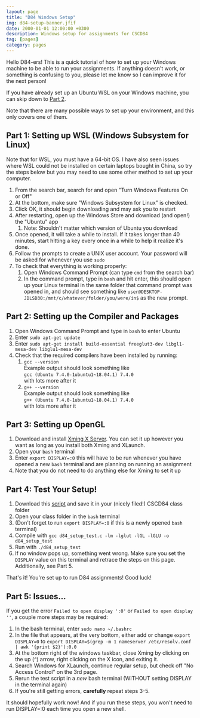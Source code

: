 ```yaml
---
layout: page
title: "D84 Windows Setup"
img: d84-setup-banner.jfif
date: 2000-01-01 12:00:00 +0300
description: Windows setup for assignments for CSCD84
tag: [pages]
category: pages
---
```


Hello D84-ers! This is a quick tutorial of how to set up your Windows machine to be able to run your assignments. If anything doesn't work, or something is confusing to you, please let me know so I can improve it for the next person!

If you have already set up an Ubuntu WSL on your Windows machine, you can skip down to [Part 2](#part-2-setting-up-the-compiler-and-packages). 

Note that there are many possible ways to set up your environment, and this only covers one of them.

## Part 1: Setting up WSL (Windows Subsystem for Linux)

Note that for WSL, you must have a 64-bit OS. I have also seen issues where WSL could not be installed on certain laptops bought in China, so try the steps below but you may need to use some other method to set up your computer.
1. From the search bar, search for and open "Turn Windows Features On or Off"
2. At the bottom, make sure "Windows Subsystem for Linux" is checked.
3. Click OK, it should begin downloading and may ask you to restart
4. After restarting, open up the Windows Store and download (and open!) the "Ubuntu" app
   1. Note: Shouldn't matter which version of Ubuntu you download
5. Once opened, it will take a while to install. If it takes longer than 40 minutes, start hitting a key every once in a while to help it realize it's done.
6. Follow the prompts to create a UNIX user account. Your password will be asked for whenever you use `sudo`
7. To check that everything is working properly:
   1. Open Windows Command Prompt (can type `cmd` from the search bar)
   2. In the command prompt, type in `bash` and hit enter, this should open up your Linux terminal in the same folder that command prompt was opened in, and should see something like `user@DESKTOP-JDLSD30:/mnt/c/whatever/folder/you/were/in$` as the new prompt.

## Part 2: Setting up the Compiler and Packages
1. Open Windows Command Prompt and type in `bash` to enter Ubuntu
2. Enter `sudo apt-get update`
3. Enter `sudo apt-get install build-essential freeglut3-dev libgl1-mesa-dev libglu1-mesa-dev`
4. Check that the required compilers have been installed by running:
   1. `gcc --version` <br>Example output should look something like <br>`gcc (Ubuntu 7.4.0-1ubuntu1~18.04.1) 7.4.0` <br>with lots more after it
   2. `g++ --version` <br>Example output should look something like <br>`g++ (Ubuntu 7.4.0-1ubuntu1~18.04.1) 7.4.0` <br>with lots more after it

## Part 3: Setting up OpenGL

1. Download and install <a href="https://sourceforge.net/projects/xming/" target="_blank">Xming X Server</a>. You can set it up however you want as long as you install both Xming and XLaunch.
2. Open your `bash` terminal
3. Enter `export DISPLAY=:0` this will have to be run whenever you have opened a new `bash` terminal and are planning on running an assignment
4. Note that you do not need to do anything else for Xming to set it up

## Part 4: Test Your Setup!
1. Download this <a href="https://utoronto-my.sharepoint.com/:u:/g/personal/n_way_mail_utoronto_ca/EXADc8jJQxVGtneawvmqjdQBqSByDaxys6zz3K8d1zAzCw?e=PeLv1B" target="_blank">script</a> and save it in your (nicely filed!) CSCD84 class folder 
2. Open your class folder in the `bash` terminal
3. (Don't forget to run `export DISPLAY=:0` if this is a newly opened `bash` terminal)
4. Compile with `gcc d84_setup_test.c -lm -lglut -lGL -lGLU -o d84_setup_test`
5. Run with `./d84_setup_test`
6. If no window pops up, something went wrong. Make sure you set the `DISPLAY` value on this terminal and retrace the steps on this page. Additionally, see Part 5.

That's it! You're set up to run D84 assignments! Good luck!


## Part 5: Issues...
If you get the error `Failed to open display ':0'` or `Failed to open display ''`, a couple more steps may be required:

1. In the bash terminal, enter `sudo nano ~/.bashrc`
2. In the file that appears, at the very bottom, either add or change `export DISPLAY=0` to `export DISPLAY=$(grep -m 1 nameserver /etc/resolv.conf | awk '{print $2}'):0.0`
3. At the bottom right of the windows taskbar, close Xming by clicking on the up (^) arrow, right clicking on the X icon, and exiting it.
4. Search Windows for XLaunch, continue regular setup, but check off "No Access Control" on the 3rd page.
5. Rerun the test script in a *new* bash terminal (WITHOUT setting DISPLAY in the terminal again)
6. If you're still getting errors, **carefully** repeat steps 3-5.

It should hopefully work now! And if you run these steps, you won't need to run DISPLAY=:0 each time you open a new shell.

